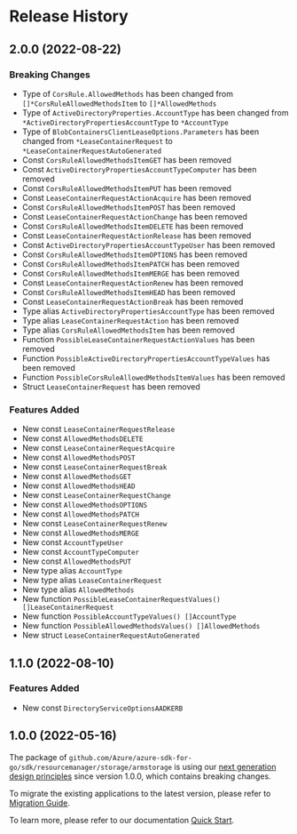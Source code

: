 # Release History

## 2.0.0 (2022-08-22)
### Breaking Changes

- Type of `CorsRule.AllowedMethods` has been changed from `[]*CorsRuleAllowedMethodsItem` to `[]*AllowedMethods`
- Type of `ActiveDirectoryProperties.AccountType` has been changed from `*ActiveDirectoryPropertiesAccountType` to `*AccountType`
- Type of `BlobContainersClientLeaseOptions.Parameters` has been changed from `*LeaseContainerRequest` to `*LeaseContainerRequestAutoGenerated`
- Const `CorsRuleAllowedMethodsItemGET` has been removed
- Const `ActiveDirectoryPropertiesAccountTypeComputer` has been removed
- Const `CorsRuleAllowedMethodsItemPUT` has been removed
- Const `LeaseContainerRequestActionAcquire` has been removed
- Const `CorsRuleAllowedMethodsItemPOST` has been removed
- Const `LeaseContainerRequestActionChange` has been removed
- Const `CorsRuleAllowedMethodsItemDELETE` has been removed
- Const `LeaseContainerRequestActionRelease` has been removed
- Const `ActiveDirectoryPropertiesAccountTypeUser` has been removed
- Const `CorsRuleAllowedMethodsItemOPTIONS` has been removed
- Const `CorsRuleAllowedMethodsItemPATCH` has been removed
- Const `CorsRuleAllowedMethodsItemMERGE` has been removed
- Const `LeaseContainerRequestActionRenew` has been removed
- Const `CorsRuleAllowedMethodsItemHEAD` has been removed
- Const `LeaseContainerRequestActionBreak` has been removed
- Type alias `ActiveDirectoryPropertiesAccountType` has been removed
- Type alias `LeaseContainerRequestAction` has been removed
- Type alias `CorsRuleAllowedMethodsItem` has been removed
- Function `PossibleLeaseContainerRequestActionValues` has been removed
- Function `PossibleActiveDirectoryPropertiesAccountTypeValues` has been removed
- Function `PossibleCorsRuleAllowedMethodsItemValues` has been removed
- Struct `LeaseContainerRequest` has been removed

### Features Added

- New const `LeaseContainerRequestRelease`
- New const `AllowedMethodsDELETE`
- New const `LeaseContainerRequestAcquire`
- New const `AllowedMethodsPOST`
- New const `LeaseContainerRequestBreak`
- New const `AllowedMethodsGET`
- New const `AllowedMethodsHEAD`
- New const `LeaseContainerRequestChange`
- New const `AllowedMethodsOPTIONS`
- New const `AllowedMethodsPATCH`
- New const `LeaseContainerRequestRenew`
- New const `AllowedMethodsMERGE`
- New const `AccountTypeUser`
- New const `AccountTypeComputer`
- New const `AllowedMethodsPUT`
- New type alias `AccountType`
- New type alias `LeaseContainerRequest`
- New type alias `AllowedMethods`
- New function `PossibleLeaseContainerRequestValues() []LeaseContainerRequest`
- New function `PossibleAccountTypeValues() []AccountType`
- New function `PossibleAllowedMethodsValues() []AllowedMethods`
- New struct `LeaseContainerRequestAutoGenerated`


## 1.1.0 (2022-08-10)
### Features Added

- New const `DirectoryServiceOptionsAADKERB`


## 1.0.0 (2022-05-16)

The package of `github.com/Azure/azure-sdk-for-go/sdk/resourcemanager/storage/armstorage` is using our [next generation design principles](https://azure.github.io/azure-sdk/general_introduction.html) since version 1.0.0, which contains breaking changes.

To migrate the existing applications to the latest version, please refer to [Migration Guide](https://aka.ms/azsdk/go/mgmt/migration).

To learn more, please refer to our documentation [Quick Start](https://aka.ms/azsdk/go/mgmt).